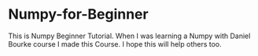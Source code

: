 # Numpy-for-Beginner
This is Numpy Beginner Tutorial.  When I was learning a Numpy with Daniel Bourke course I made this Course. I hope this will help others too.
